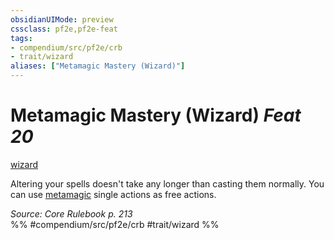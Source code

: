 ```yaml
---
obsidianUIMode: preview
cssclass: pf2e,pf2e-feat
tags:
- compendium/src/pf2e/crb
- trait/wizard
aliases: ["Metamagic Mastery (Wizard)"]
---
```

# Metamagic Mastery (Wizard)  *Feat 20*  
[wizard](/rules/traits/wizard.md)  


Altering your spells doesn't take any longer than casting them normally. You can use [metamagic](/rules/traits/metamagic.md) single actions as free actions.

*Source: Core Rulebook p. 213*  
%% #compendium/src/pf2e/crb #trait/wizard %%